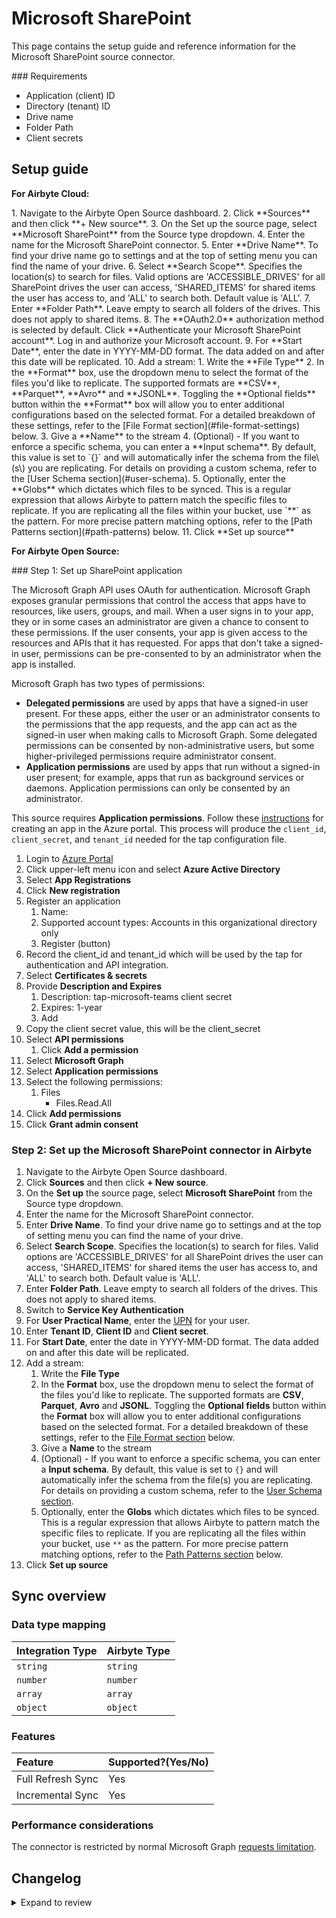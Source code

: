 # Microsoft SharePoint

<HideInUI>

This page contains the setup guide and reference information for the Microsoft SharePoint source connector.

</HideInUI>
### Requirements

- Application \(client\) ID
- Directory \(tenant\) ID
- Drive name
- Folder Path
- Client secrets

## Setup guide

<!-- env:cloud -->
<HideInUI>

**For Airbyte Cloud:**

</HideInUI>
1. Navigate to the Airbyte Open Source dashboard.
2. Click **Sources** and then click **+ New source**.
3. On the Set up the source page, select **Microsoft SharePoint** from the Source type dropdown.
4. Enter the name for the Microsoft SharePoint connector.
5. Enter **Drive Name**. To find your drive name go to settings and at the top of setting menu you can find the name of your drive.
6. Select **Search Scope**. Specifies the location(s) to search for files. Valid options are 'ACCESSIBLE_DRIVES' for all SharePoint drives the user can access, 'SHARED_ITEMS' for shared items the user has access to, and 'ALL' to search both. Default value is 'ALL'.
7. Enter **Folder Path**. Leave empty to search all folders of the drives. This does not apply to shared items.
8. The **OAuth2.0** authorization method is selected by default. Click **Authenticate your Microsoft SharePoint account**. Log in and authorize your Microsoft account.
9. For **Start Date**, enter the date in YYYY-MM-DD format. The data added on and after this date will be replicated.
10. Add a stream:
   1. Write the **File Type**
   2. In the **Format** box, use the dropdown menu to select the format of the files you'd like to replicate. The supported formats are **CSV**, **Parquet**, **Avro** and **JSONL**. Toggling the **Optional fields** button within the **Format** box will allow you to enter additional configurations based on the selected format.  For a detailed breakdown of these settings, refer to the [File Format section](#file-format-settings) below.
   3. Give a **Name** to the stream
   4. (Optional) - If you want to enforce a specific schema, you can enter a **Input schema**. By default, this value is set to `{}` and will automatically infer the schema from the file\(s\) you are replicating. For details on providing a custom schema, refer to the [User Schema section](#user-schema).
   5. Optionally, enter the **Globs** which dictates which files to be synced. This is a regular expression that allows Airbyte to pattern match the specific files to replicate. If you are replicating all the files within your bucket, use `**` as the pattern. For more precise pattern matching options, refer to the [Path Patterns section](#path-patterns) below.
11. Click **Set up source**
<!-- /env:cloud -->

<!-- env:oss -->
<HideInUI>

**For Airbyte Open Source:**

</HideInUI>
### Step 1: Set up SharePoint application

The Microsoft Graph API uses OAuth for authentication. Microsoft Graph exposes granular permissions that control the access that apps have to resources, like users, groups, and mail. When a user signs in to your app, they or in some cases an administrator are given a chance to consent to these permissions. If the user consents, your app is given access to the resources and APIs that it has requested. For apps that don't take a signed-in user, permissions can be pre-consented to by an administrator when the app is installed.

Microsoft Graph has two types of permissions:

- **Delegated permissions** are used by apps that have a signed-in user present. For these apps, either the user or an administrator consents to the permissions that the app requests, and the app can act as the signed-in user when making calls to Microsoft Graph. Some delegated permissions can be consented by non-administrative users, but some higher-privileged permissions require administrator consent.
- **Application permissions** are used by apps that run without a signed-in user present; for example, apps that run as background services or daemons. Application permissions can only be consented by an administrator.

This source requires **Application permissions**. Follow these [instructions](https://docs.microsoft.com/en-us/graph/auth-v2-service?context=graph%2Fapi%2F1.0&view=graph-rest-1.0) for creating an app in the Azure portal. This process will produce the `client_id`, `client_secret`, and `tenant_id` needed for the tap configuration file.

1. Login to [Azure Portal](https://portal.azure.com/#home)
2. Click upper-left menu icon and select **Azure Active Directory**
3. Select **App Registrations**
4. Click **New registration**
5. Register an application
   1. Name:
   2. Supported account types: Accounts in this organizational directory only
   3. Register \(button\)
6. Record the client_id and tenant_id which will be used by the tap for authentication and API integration.
7. Select **Certificates & secrets**
8. Provide **Description and Expires**
   1. Description: tap-microsoft-teams client secret
   2. Expires: 1-year
   3. Add
9. Copy the client secret value, this will be the client_secret
10. Select **API permissions**
    1. Click **Add a permission**
11. Select **Microsoft Graph**
12. Select **Application permissions**
13. Select the following permissions:
    1. Files
       - Files.Read.All
14. Click **Add permissions**
15. Click **Grant admin consent**

### Step 2: Set up the Microsoft SharePoint connector in Airbyte

1. Navigate to the Airbyte Open Source dashboard.
2. Click **Sources** and then click **+ New source**.
3. On the **Set up** the source page, select **Microsoft SharePoint** from the Source type dropdown.
4. Enter the name for the Microsoft SharePoint connector.
5. Enter **Drive Name**. To find your drive name go to settings and at the top of setting menu you can find the name of your drive.
6. Select **Search Scope**. Specifies the location(s) to search for files. Valid options are 'ACCESSIBLE_DRIVES' for all SharePoint drives the user can access, 'SHARED_ITEMS' for shared items the user has access to, and 'ALL' to search both. Default value is 'ALL'.
7. Enter **Folder Path**. Leave empty to search all folders of the drives. This does not apply to shared items.
8. Switch to **Service Key Authentication**
9. For **User Practical Name**, enter the [UPN](https://learn.microsoft.com/en-us/sharepoint/list-onedrive-urls) for your user.
10. Enter **Tenant ID**, **Client ID** and **Client secret**.
11. For **Start Date**, enter the date in YYYY-MM-DD format. The data added on and after this date will be replicated.
12. Add a stream:
    1. Write the **File Type**
    2. In the **Format** box, use the dropdown menu to select the format of the files you'd like to replicate. The supported formats are **CSV**, **Parquet**, **Avro** and **JSONL**. Toggling the **Optional fields** button within the **Format** box will allow you to enter additional configurations based on the selected format. For a detailed breakdown of these settings, refer to the [File Format section](#file-format-settings) below.
    3. Give a **Name** to the stream
    4. (Optional) - If you want to enforce a specific schema, you can enter a **Input schema**. By default, this value is set to `{}` and will automatically infer the schema from the file\(s\) you are replicating. For details on providing a custom schema, refer to the [User Schema section](#user-schema).
    5. Optionally, enter the **Globs** which dictates which files to be synced. This is a regular expression that allows Airbyte to pattern match the specific files to replicate. If you are replicating all the files within your bucket, use `**` as the pattern. For more precise pattern matching options, refer to the [Path Patterns section](#path-patterns) below.
13. Click **Set up source**

<!-- /env:oss -->

<HideInUI>

## Sync overview

### Data type mapping

| Integration Type | Airbyte Type |
| :--------------- | :----------- |
| `string`         | `string`     |
| `number`         | `number`     |
| `array`          | `array`      |
| `object`         | `object`     |

### Features

| Feature           | Supported?\(Yes/No\) |
| :---------------- | :------------------- |
| Full Refresh Sync | Yes                  |
| Incremental Sync  | Yes                  |

### Performance considerations

The connector is restricted by normal Microsoft Graph [requests limitation](https://docs.microsoft.com/en-us/graph/throttling).

## Changelog

<details>
  <summary>Expand to review</summary>

| Version | Date       | Pull Request                                             | Subject                                           |
|:--------|:-----------|:---------------------------------------------------------|:--------------------------------------------------|
| 0.4.2 | 2024-08-03 | [43235](https://github.com/airbytehq/airbyte/pull/43235) | Update dependencies |
| 0.4.1 | 2024-07-27 | [42704](https://github.com/airbytehq/airbyte/pull/42704) | Update dependencies |
| 0.4.0 | 2024-07-25 | [42008](https://github.com/airbytehq/airbyte/pull/42008) | Migrate to CDK v3.5.3 |
| 0.3.1 | 2024-07-20 | [42143](https://github.com/airbytehq/airbyte/pull/42143) | Update dependencies |
| 0.3.0 | 2024-07-16 | [42007](https://github.com/airbytehq/airbyte/pull/42007) | Migrate to CDK v2.4.0 |
| 0.2.11 | 2024-07-13 | [41688](https://github.com/airbytehq/airbyte/pull/41688) | Update dependencies |
| 0.2.10 | 2024-07-10 | [41589](https://github.com/airbytehq/airbyte/pull/41589) | Update dependencies |
| 0.2.9 | 2024-07-06 | [40917](https://github.com/airbytehq/airbyte/pull/40917) | Update dependencies |
| 0.2.8 | 2024-06-26 | [40539](https://github.com/airbytehq/airbyte/pull/40539) | Update dependencies |
| 0.2.7 | 2024-06-25 | [40357](https://github.com/airbytehq/airbyte/pull/40357) | Update dependencies |
| 0.2.6 | 2024-06-24 | [40233](https://github.com/airbytehq/airbyte/pull/40233) | Update dependencies |
| 0.2.5 | 2024-06-22 | [39987](https://github.com/airbytehq/airbyte/pull/39987) | Update dependencies |
| 0.2.4 | 2024-05-29 | [38675](https://github.com/airbytehq/airbyte/pull/38675) | Avoid error on empty stream when running discover |
| 0.2.3 | 2024-04-17 | [37372](https://github.com/airbytehq/airbyte/pull/37372) | Make refresh token optional |
| 0.2.2 | 2024-03-28 | [36573](https://github.com/airbytehq/airbyte/pull/36573) | Update QL to 400 |
| 0.2.1 | 2024-03-22 | [36381](https://github.com/airbytehq/airbyte/pull/36381) | Unpin CDK |
| 0.2.0 | 2024-03-06 | [35830](https://github.com/airbytehq/airbyte/pull/35830) | Add fetching shared items |
| 0.1.0 | 2024-01-25 | [33537](https://github.com/airbytehq/airbyte/pull/33537) | New source |

</details>

</HideInUI>
